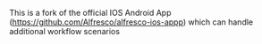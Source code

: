
This is a fork of the official IOS Android App (https://github.com/Alfresco/alfresco-ios-appp) which can handle additional workflow scenarios
